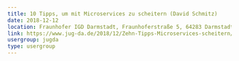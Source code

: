 ```yaml
---
title: 10 Tipps, um mit Microservices zu scheitern (David Schmitz)
date: 2018-12-12
location: Fraunhofer IGD Darmstadt, Fraunhoferstraße 5, 64283 Darmstadt
link: https://www.jug-da.de/2018/12/Zehn-Tipps-Microservices-scheitern/
usergroup: jugda
type: usergroup
---
```

